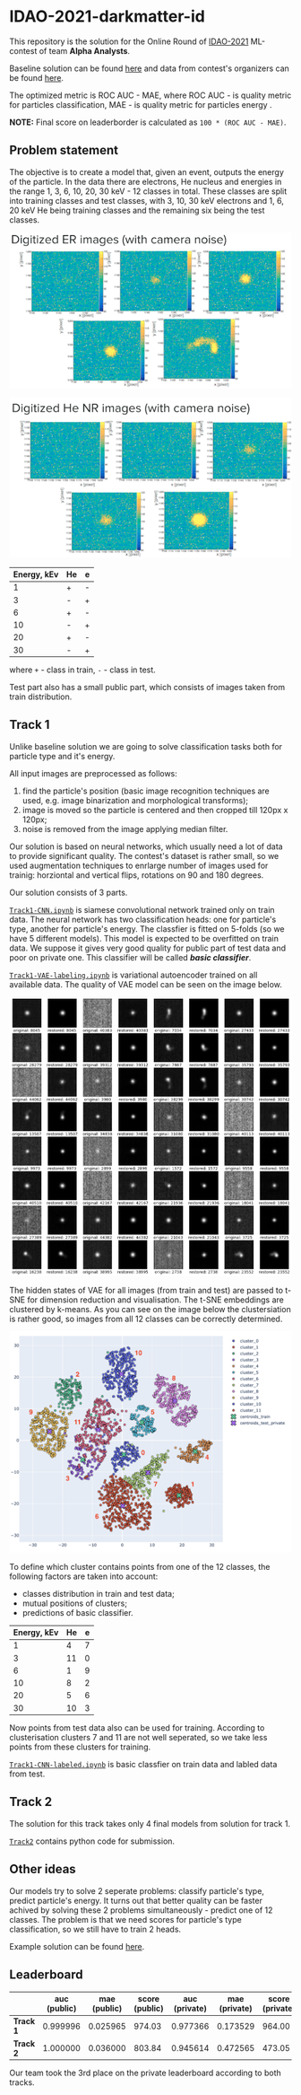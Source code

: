 # IDAO-2021-darkmatter-id

This repository is the solution for the Online Round of [IDAO-2021](https://idao.world/) ML-contest of team **Alpha Analysts**.

Baseline solution can be found [here](https://github.com/abdalazizrashid/idao-21-baseline) and data from contest's organizers can be found [here](https://disk.yandex.ru/d/IC_vZbCcsEt03g).

The optimized metric is ROC AUC - MAE, where ROC AUC - is quality metric for particles classification, MAE - is quality metric for particles energy .

**NOTE:** Final score on leaderborder is calculated as `100 * (ROC AUC - MAE)`.

## Problem statement

The objective is to create a model that, given an event, outputs the energy of the particle.
In the data there are electrons, He nucleus and energies in the range 1, 3, 6, 10, 20, 30 keV - 12 classes in total. These classes are split into training classes and test classes, with 3, 10, 30 keV electrons and 1, 6, 20 keV He being training classes and the remaining six being the test classes.

![images/vae_reconstruction.png](images/statement_01.png)

![images/vae_reconstruction.png](images/statement_02.png)

| Energy, kEv | He | e |
|-------------|----|---|
| 1           | +  | - |
| 3           | -  | + |
| 6           | +  | - |
| 10          | -  | + |
| 20          | +  | - |
| 30          | -  | + |

where `+` - class in train, `-` - class in test.

Test part also has a small public part, which consists of images taken from train distribution.

## Track 1

Unlike baseline solution we are going to solve classification tasks both for particle type and it's energy.

All input images are preprocessed as follows:
1. find the particle's position (basic image recognition techniques are used, e.g. image binarization and morphological transforms);
2. image is moved so the particle is centered and then cropped till 120px x 120px;
3. noise is removed from the image applying median filter.

Our solution is based on neural networks, which usually need a lot of data to provide significant quality. The contest's dataset is rather small, so we used augmentation techniques to enrlarge number of images used for trainig: horziontal and vertical flips, rotations on 90 and 180 degrees.

Our solution consists of 3 parts.

[`Track1-CNN.ipynb`](Track1-CNN.ipynb) is siamese convolutional network trained only on train data. The neural network has two classification heads: one for particle's type, another for particle's energy. The classfier is fitted on 5-folds (so we have 5 different models). This model is expected to be overfitted on train data. We suppose it gives very good quality for public part of test data and poor on private one. This classifier will be called ***basic classifier***.

[`Track1-VAE-labeling.ipynb`](Track1-VAE-labeling.ipynb) is variational autoencoder trained on all available data. The quality of VAE model can be seen on the image below.

![images/vae_reconstruction.png](images/vae_reconstruction.png)

The hidden states of VAE for all images (from train and test) are passed to t-SNE for dimension reduction and visualisation. The t-SNE embeddings are clustered by k-means. As you can see on the image below the clustersiation is rather good, so images from all 12 classes can be correctly determined.

![images/tsne_clusterization.png](images/tsne_clusterization.png)

To define which cluster contains points from one of the 12 classes, the following factors are taken into account:
* classes distribution in train and test data;
* mutual positions of clusters;
* predictions of basic classifier.

| Energy, kEv | He | e |
|-------------|----|---|
| 1           | 4  | 7 |
| 3           | 11 | 0 |
| 6           | 1  | 9 |
| 10          | 8  | 2 |
| 20          | 5  | 6 |
| 30          | 10 | 3 |

Now points from test data also can be used for training. According to clusterisation clusters 7 and 11 are not well seperated, so we take less points from these clusters for training.

[`Track1-CNN-labeled.ipynb`](Track1-CNN-labeled.ipynb) is basic classfier on train data and labled data from test.

## Track 2

The solution for this track takes only 4 final models from solution for track 1.

[`Track2`](Track2) contains python code for submission.

## Other ideas

Our models try to solve 2 seperate problems: classify particle's type, predict particle's energy.
It turns out that better quality can be faster achived by solving these 2 problems simultaneously - predict one of 12 classes.
The problem is that we need scores for particle's type classification, so we still have to train 2 heads.

Example solution can be found [here](extra/Track1-CNN-labeled-2.ipynb). 

## Leaderboard

|             | auc (public) | mae (public) | score (public) | auc (private) | mae (private) | score (private) |
|-------------|--------------|--------------|----------------|---------------|---------------|-----------------|
| **Track 1** | 0.999996     | 0.025965     | 974.03         | 0.977366      | 0.173529      | 964.00          |
| **Track 2** | 1.000000     | 0.036000     | 803.84         | 0.945614      | 0.472565      | 473.05          |

Our team took the 3rd place on the private leaderboard according to both tracks.
